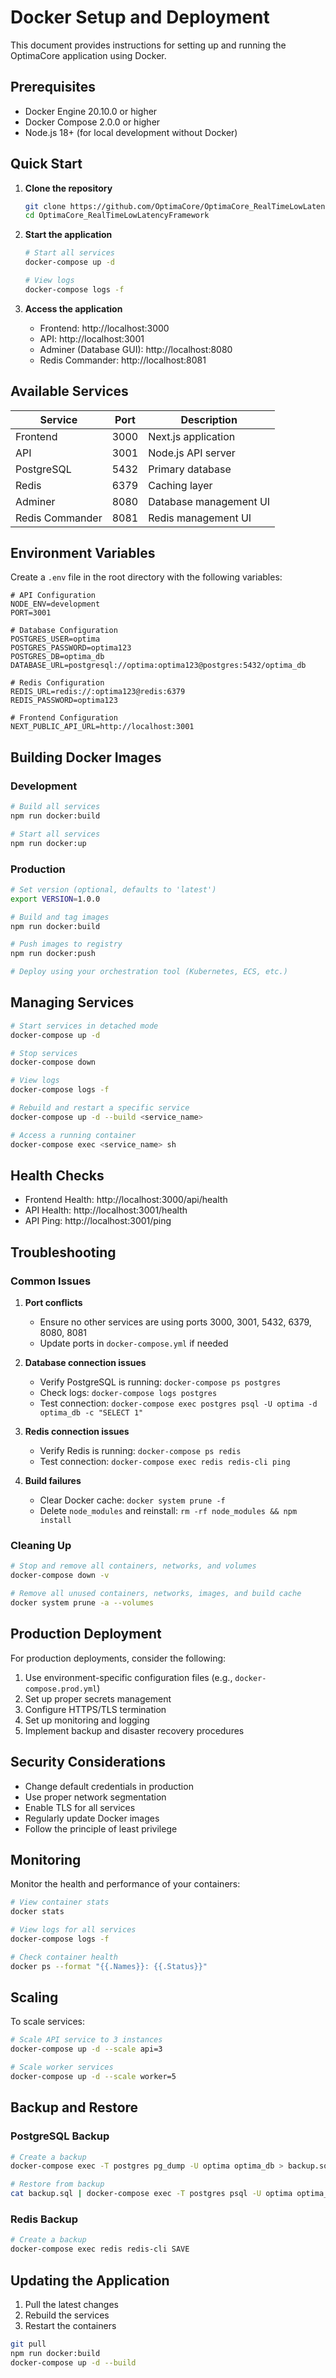 # Docker Setup and Deployment

This document provides instructions for setting up and running the OptimaCore application using Docker.

## Prerequisites

- Docker Engine 20.10.0 or higher
- Docker Compose 2.0.0 or higher
- Node.js 18+ (for local development without Docker)

## Quick Start

1. **Clone the repository**
   ```bash
   git clone https://github.com/OptimaCore/OptimaCore_RealTimeLowLatencyFramework.git
   cd OptimaCore_RealTimeLowLatencyFramework
   ```

2. **Start the application**
   ```bash
   # Start all services
   docker-compose up -d
   
   # View logs
   docker-compose logs -f
   ```

3. **Access the application**
   - Frontend: http://localhost:3000
   - API: http://localhost:3001
   - Adminer (Database GUI): http://localhost:8080
   - Redis Commander: http://localhost:8081

## Available Services

| Service | Port | Description |
|---------|------|-------------|
| Frontend | 3000 | Next.js application |
| API | 3001 | Node.js API server |
| PostgreSQL | 5432 | Primary database |
| Redis | 6379 | Caching layer |
| Adminer | 8080 | Database management UI |
| Redis Commander | 8081 | Redis management UI |

## Environment Variables

Create a `.env` file in the root directory with the following variables:

```env
# API Configuration
NODE_ENV=development
PORT=3001

# Database Configuration
POSTGRES_USER=optima
POSTGRES_PASSWORD=optima123
POSTGRES_DB=optima_db
DATABASE_URL=postgresql://optima:optima123@postgres:5432/optima_db

# Redis Configuration
REDIS_URL=redis://:optima123@redis:6379
REDIS_PASSWORD=optima123

# Frontend Configuration
NEXT_PUBLIC_API_URL=http://localhost:3001
```

## Building Docker Images

### Development

```bash
# Build all services
npm run docker:build

# Start all services
npm run docker:up
```

### Production

```bash
# Set version (optional, defaults to 'latest')
export VERSION=1.0.0

# Build and tag images
npm run docker:build

# Push images to registry
npm run docker:push

# Deploy using your orchestration tool (Kubernetes, ECS, etc.)
```

## Managing Services

```bash
# Start services in detached mode
docker-compose up -d

# Stop services
docker-compose down

# View logs
docker-compose logs -f

# Rebuild and restart a specific service
docker-compose up -d --build <service_name>

# Access a running container
docker-compose exec <service_name> sh
```

## Health Checks

- Frontend Health: http://localhost:3000/api/health
- API Health: http://localhost:3001/health
- API Ping: http://localhost:3001/ping

## Troubleshooting

### Common Issues

1. **Port conflicts**
   - Ensure no other services are using ports 3000, 3001, 5432, 6379, 8080, 8081
   - Update ports in `docker-compose.yml` if needed

2. **Database connection issues**
   - Verify PostgreSQL is running: `docker-compose ps postgres`
   - Check logs: `docker-compose logs postgres`
   - Test connection: `docker-compose exec postgres psql -U optima -d optima_db -c "SELECT 1"`

3. **Redis connection issues**
   - Verify Redis is running: `docker-compose ps redis`
   - Test connection: `docker-compose exec redis redis-cli ping`

4. **Build failures**
   - Clear Docker cache: `docker system prune -f`
   - Delete `node_modules` and reinstall: `rm -rf node_modules && npm install`

### Cleaning Up

```bash
# Stop and remove all containers, networks, and volumes
docker-compose down -v

# Remove all unused containers, networks, images, and build cache
docker system prune -a --volumes
```

## Production Deployment

For production deployments, consider the following:

1. Use environment-specific configuration files (e.g., `docker-compose.prod.yml`)
2. Set up proper secrets management
3. Configure HTTPS/TLS termination
4. Set up monitoring and logging
5. Implement backup and disaster recovery procedures

## Security Considerations

- Change default credentials in production
- Use proper network segmentation
- Enable TLS for all services
- Regularly update Docker images
- Follow the principle of least privilege

## Monitoring

Monitor the health and performance of your containers:

```bash
# View container stats
docker stats

# View logs for all services
docker-compose logs -f

# Check container health
docker ps --format "{{.Names}}: {{.Status}}"
```

## Scaling

To scale services:

```bash
# Scale API service to 3 instances
docker-compose up -d --scale api=3

# Scale worker services
docker-compose up -d --scale worker=5
```

## Backup and Restore

### PostgreSQL Backup

```bash
# Create a backup
docker-compose exec -T postgres pg_dump -U optima optima_db > backup.sql

# Restore from backup
cat backup.sql | docker-compose exec -T postgres psql -U optima optima_db
```

### Redis Backup

```bash
# Create a backup
docker-compose exec redis redis-cli SAVE
```

## Updating the Application

1. Pull the latest changes
2. Rebuild the services
3. Restart the containers

```bash
git pull
npm run docker:build
docker-compose up -d --build
```
